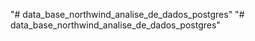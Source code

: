 "# data_base_northwind_analise_de_dados_postgres" 
"# data_base_northwind_analise_de_dados_postgres" 
